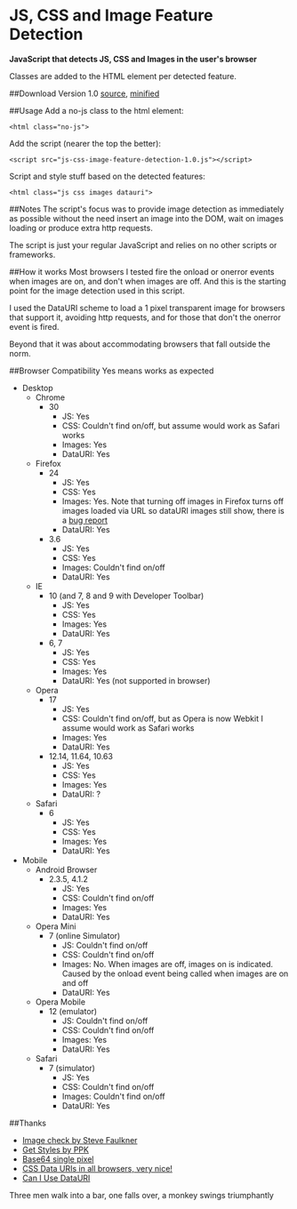 JS, CSS and Image Feature Detection
===================================

**JavaScript that detects JS, CSS and Images in the user's browser**

Classes are added to the HTML element per detected feature.

##Download
Version 1.0 [source](js-css-image-feature-detection-1.0.src.js), [minified](js-css-image-feature-detection-1.0.js)

##Usage
Add a no-js class to the html element:
```
<html class="no-js">
```
Add the script (nearer the top the better):
```
<script src="js-css-image-feature-detection-1.0.js"></script>
```
Script and style stuff based on the detected features:
```
<html class="js css images datauri">
```

##Notes
The script's focus was to provide image detection as immediately as possible without the need insert an image 
into the DOM, wait on images loading or produce extra http requests.

The script is just your regular JavaScript and relies on no other scripts or frameworks.

##How it works
Most browsers I tested fire the onload or onerror events when images are on, and don't when images are off. And this is the starting point for the image detection used in this script.

I used the DataURI scheme to load a 1 pixel transparent image for browsers that support it, avoiding http requests, and for those that don't the onerror event is fired.

Beyond that it was about accommodating browsers that fall outside the norm.
    
##Browser Compatibility
Yes means works as expected

* Desktop
    * Chrome
        * 30
            * JS: Yes
            * CSS: Couldn't find on/off, but assume would work as Safari works
            * Images: Yes
            * DataURI: Yes
    * Firefox
        * 24
            * JS: Yes
            * CSS: Yes
            * Images: Yes. Note that turning off images in Firefox turns off images loaded via URL so dataURI images still show, there is a <a href="https://bugzilla.mozilla.org/show_bug.cgi?id=331257">bug report</a>
            * DataURI: Yes
        * 3.6
            * JS: Yes
            * CSS: Yes
            * Images: Couldn't find on/off
            * DataURI: Yes
    * IE
        * 10 (and 7, 8 and 9 with Developer Toolbar)
            * JS: Yes
            * CSS: Yes
            * Images: Yes
            * DataURI: Yes
        * 6, 7
            * JS: Yes
            * CSS: Yes
            * Images: Yes
            * DataURI: Yes (not supported in browser)
    * Opera
        * 17
            * JS: Yes
            * CSS: Couldn't find on/off, but as Opera is now Webkit I assume would work as Safari works
            * Images: Yes
            * DataURI: Yes
        * 12.14, 11.64, 10.63
            * JS: Yes
            * CSS: Yes
            * Images: Yes
            * DataURI: ?
    * Safari
        * 6
            * JS: Yes
            * CSS: Yes
            * Images: Yes
            * DataURI: Yes
* Mobile
    * Android Browser
        * 2.3.5, 4.1.2
            * JS: Yes
            * CSS: Couldn't find on/off
            * Images: Yes
            * DataURI: Yes
    * Opera Mini
        * 7 (online Simulator)
            * JS: Couldn't find on/off
            * CSS: Couldn't find on/off
            * Images: No. When images are off, images on is indicated. Caused by the onload event being called when images are on and off
            * DataURI: Yes
    * Opera Mobile
        * 12 (emulator)
            * JS: Couldn't find on/off
            * CSS: Couldn't find on/off
            * Images: Yes
            * DataURI: Yes
    * Safari
        * 7 (simulator)
            * JS: Yes
            * CSS: Couldn't find on/off
            * Images: Couldn't find on/off
            * DataURI: Yes


##Thanks
* [Image check by Steve Faulkner](http://www.html5accessibility.com/tests/imagecheck.html)
* [Get Styles by PPK](http://www.quirksmode.org/dom/getstyles.html)
* [Base64 single pixel](http://css-tricks.com/snippets/html/base64-encode-of-1x1px-transparent-gif/)
* [CSS Data URIs in all browsers, very nice!](http://jonraasch.com/blog/css-data-uris-in-all-browsers)
* [Can I Use DataURI](http://caniuse.com/datauri)

Three men walk into a bar, one falls over, a monkey swings triumphantly
